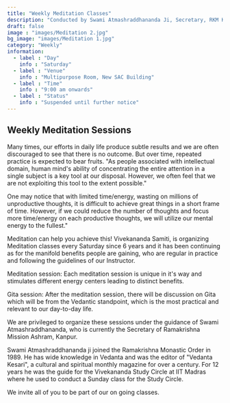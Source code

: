 ```yaml
---
title: "Weekly Meditation Classes"
description: "Conducted by Swami Atmashraddhananda Ji, Secretary, RKM Kanpur"
draft: false
image : "images/Meditation 2.jpg"
bg_image: "images/Meditation 1.jpg"
category: "Weekly"
information:
  - label : "Day"
    info : "Saturday"
  - label : "Venue"
    info : "Multipurpose Room, New SAC Building"
  - label : "Time"
    info : "9:00 am onwards"
  - label : "Status"
    info : "Suspended until further notice"
---
```


## Weekly Meditation Sessions

Many times, our efforts in daily life produce subtle results and we are often discouraged to see that there is no outcome. But over time, repeated practice is expected to bear fruits.
"As people associated with intellectual domain, human mind's ability of concentrating the entire attention in a single subject is a key tool at our disposal. However, we often feel that we are not exploiting this tool to the extent possible."

One may notice that with limited time/energy, wasting on millions of unproductive thoughts, it is difficult to achieve great things in a short frame of time. However, if we could reduce the number of thoughts and focus more time/energy on each productive thoughts, we will utilize our mental energy to the fullest."

Meditation can help you achieve this!
Vivekananda Samiti, is organizing Meditation classes every Saturday since 6 years and it has been continuing as for the manifold benefits people are gaining, who are regular in practice and following the guidelines of our Instructor.

Meditation session: Each meditation session is unique in it's way and stimulates different energy centers leading to distinct benefits.

Gita session: After the meditation session, there will be discussion on Gita which will be from the Vedantic standpoint, which is the most practical and relevant to our day-to-day life.

We are privileged to organize these sessions under the guidance of Swami Atmashraddhananda, who is currently the Secretary of Ramakrishna Mission Ashram, Kanpur.

Swami Atmashraddhananda ji joined the Ramakrishna Monastic Order in 1989. He has wide knowledge in Vedanta and was the editor of "Vedanta Kesari", a cultural and spiritual monthly magazine for over a century. For 12 years he was the guide for the Vivekananda Study Circle at IIT Madras where he used to conduct a Sunday class for the Study Circle.

We invite all of you to be part of our on going classes.
